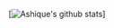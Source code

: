 [![Ashique's github stats](https://github-readme-stats.vercel.app/api?username=ashique-perumbavoor)]
